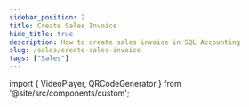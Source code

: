 ```yaml
---
sidebar_position: 2
title: Create Sales Invoice
hide_title: true
description: How to create sales invoice in SQL Accounting
slug: /sales/create-sales-invoice
tags: ["Sales"]
--- 
```



import { VideoPlayer, QRCodeGenerator } from '@site/src/components/custom';
 
<QRCodeGenerator url="https://www.youtube.com/embed/J4VjX1y80YA?autoplay=1" />

<VideoPlayer 
  videoId="J4VjX1y80YA" 
  title="Sales Invoice" 
/>
 
 